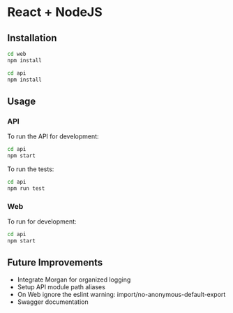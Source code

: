 # React + NodeJS

## Installation

```bash
cd web
npm install
```

```bash
cd api
npm install
```

## Usage

### API
To run the API for development:
```bash
cd api
npm start
```

To run the tests:
```bash
cd api
npm run test
```

### Web
To run for development:
```bash
cd api
npm start
```

## Future Improvements
- Integrate Morgan for organized logging
- Setup API module path aliases 
- On Web ignore the eslint warning: import/no-anonymous-default-export
- Swagger documentation